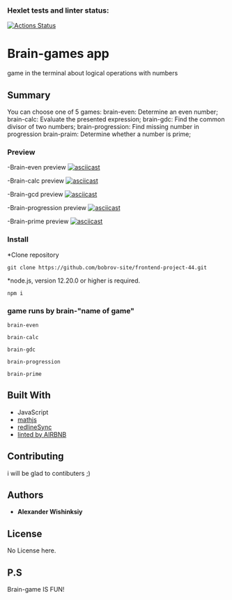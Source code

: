 ### Hexlet tests and linter status:
[![Actions Status](https://github.com/Soawnjaja/frontend-project-lvl1/workflows/hexlet-check/badge.svg)](https://github.com/Soawnjaja/frontend-project-lvl1/actions)

# Brain-games app
game in the terminal about logical operations with numbers

## Summary

You can choose one of 5 games:
brain-even: Determine an even number;
brain-calc: Evaluate the presented expression;
brain-gdc: Find the common divisor of two numbers;
brain-progression: Find missing number in progression
brain-praim: Determine whether a number is prime; 

### Preview
-Brain-even preview
[![asciicast](https://asciinema.org/a/EB4rcZlXUQzG4gRtA6g2A4jFc.svg)](https://asciinema.org/a/EB4rcZlXUQzG4gRtA6g2A4jFc)

-Brain-calc preview
[![asciicast](https://asciinema.org/a/Q8c5Vz1kdXdXLVQwZxKQED5sP.svg)](https://asciinema.org/a/Q8c5Vz1kdXdXLVQwZxKQED5sP)

-Brain-gcd preview
[![asciicast](https://asciinema.org/a/EbYAHAVG9IqYV7uiZD9irYZek.svg)](https://asciinema.org/a/EbYAHAVG9IqYV7uiZD9irYZek)

-Brain-progression preview
[![asciicast](https://asciinema.org/a/paY7Ptmy7tdkWlCIVFjfzsLGt.svg)](https://asciinema.org/a/paY7Ptmy7tdkWlCIVFjfzsLGt)

-Brain-prime preview
[![asciicast](https://asciinema.org/a/omGbWCGsRJOO5wMzenJMIOybT.svg)](https://asciinema.org/a/omGbWCGsRJOO5wMzenJMIOybT)

### Install

*Clone repository 
```
git clone https://github.com/bobrov-site/frontend-project-44.git
```
*node.js, version 12.20.0 or higher is required.
```
npm i
```
### game runs by brain-"name of game"
```
brain-even
```
```
brain-calc
```
```
brain-gdc
```
```
brain-progression
```
```
brain-prime
```

## Built With

* JavaScript
* [mathjs](https://www.npmjs.com/package/mathjs)
* [redlineSync](https://www.npmjs.com/package/readline-sync)
* [linted by AIRBNB](https://www.npmjs.com/package/eslint-config-airbnb)
  

## Contributing

i will be glad to contibuters ;)


## Authors

* **Alexander Wishinksiy**
  
## License

No License here.

## P.S
Brain-game IS FUN!



